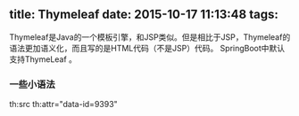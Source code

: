 title: Thymeleaf
date: 2015-10-17 11:13:48
tags:
---

Thymeleaf是Java的一个模板引擎，和JSP类似。但是相比于JSP，Thymeleaf的语法更加语义化，而且写的是HTML代码（不是JSP）代码。
SpringBoot中默认支持ThymeLeaf 。

### 一些小语法
th:src
th:attr="data-id=9393"
